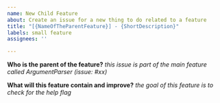 ```yaml
---
name: New Child Feature
about: Create an issue for a new thing to do related to a feature
title: "[{NameOfTheParentFeature}] - {ShortDescription}"
labels: small feature
assignees: ''

---
```


**Who is the parent of the feature?**
_this issue is part of the main feature called *ArgumentParser* (issue: #xx)_

**What will this feature contain and improve?**
_the goal of this feature is to check for the help flag_
